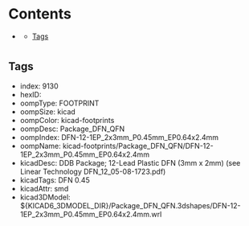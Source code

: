 



Contents
========

* [](#)
	* [Tags](#tags)

# 

## Tags

- index: 9130
- hexID: 
- oompType: FOOTPRINT
- oompSize: kicad
- oompColor: kicad-footprints
- oompDesc: Package_DFN_QFN
- oompIndex: DFN-12-1EP_2x3mm_P0.45mm_EP0.64x2.4mm
- oompName: kicad-footprints/Package_DFN_QFN/DFN-12-1EP_2x3mm_P0.45mm_EP0.64x2.4mm
- kicadDesc: DDB Package; 12-Lead Plastic DFN (3mm x 2mm) (see Linear Technology DFN_12_05-08-1723.pdf)
- kicadTags: DFN 0.45
- kicadAttr: smd
- kicad3DModel: ${KICAD6_3DMODEL_DIR}/Package_DFN_QFN.3dshapes/DFN-12-1EP_2x3mm_P0.45mm_EP0.64x2.4mm.wrl
